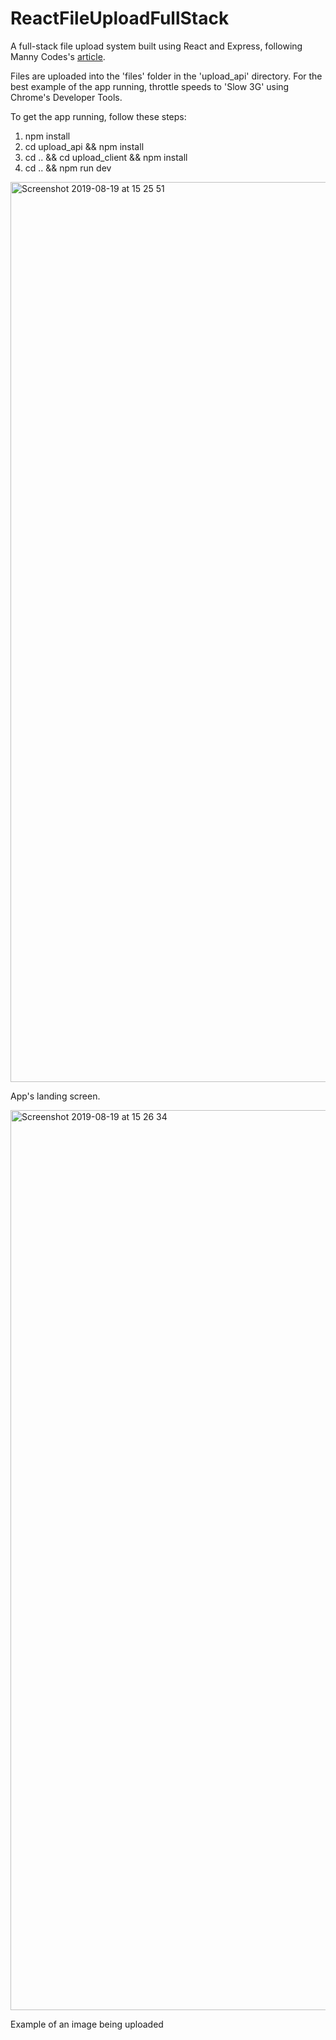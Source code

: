 # ReactFileUploadFullStack

A full-stack file upload system built using React and Express, following Manny Codes's [article](https://medium.com/@mannycodes/build-a-react-drag-drop-progress-file-uploader-fb874c515a7).

Files are uploaded into the 'files' folder in the 'upload_api' directory. For the best example of the app running, throttle speeds to 'Slow 3G' using Chrome's Developer Tools.

To get the app running, follow these steps: 

1) npm install
2) cd upload_api && npm install
3) cd .. && cd upload_client && npm install
4) cd .. && npm run dev

<img width="1440" alt="Screenshot 2019-08-19 at 15 25 51" src="https://user-images.githubusercontent.com/25869284/63273482-f05c3080-c295-11e9-816c-bf310a5c0268.png">

App's landing screen.


<img width="1440" alt="Screenshot 2019-08-19 at 15 26 34" src="https://user-images.githubusercontent.com/25869284/63273515-07028780-c296-11e9-9b32-1e6bf786b6ae.png">

Example of an image being uploaded